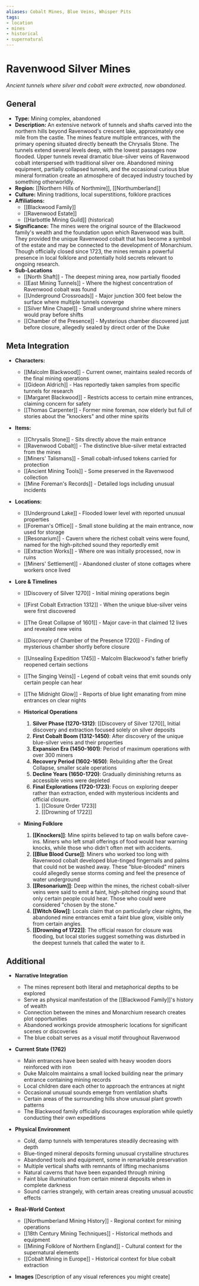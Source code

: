 ```yaml
---
aliases: Cobalt Mines, Blue Veins, Whisper Pits
tags: 
- location
- mines
- historical
- supernatural
---
```

# Ravenwood Silver Mines 
*Ancient tunnels where silver and cobalt were extracted, now abandoned.*

## General

- **Type:** Mining complex, abandoned 
- **Description:** An extensive network of tunnels and shafts carved into the northern hills beyond Ravenwood's crescent lake, approximately one mile from the castle. The mines feature multiple entrances, with the primary opening situated directly beneath the Chrysalis Stone. The tunnels extend several levels deep, with the lowest passages now flooded. Upper tunnels reveal dramatic blue-silver veins of Ravenwood cobalt interspersed with traditional silver ore. Abandoned mining equipment, partially collapsed tunnels, and the occasional curious blue mineral formation create an atmosphere of decayed industry touched by something otherworldly.
- **Region:** [[Northern Hills of Northmire]], [[Northumberland]] 
- **Culture:** Mining traditions, local superstitions, folklore practices 
- **Affiliations:** 
	- [[Blackwood Family]]
	- [[Ravenwood Estate]]
	- [[Harbottle Mining Guild]] (historical)
- **Significance:** The mines were the original source of the Blackwood family's wealth and the foundation upon which Ravenwood was built. They provided the unique Ravenwood cobalt that has become a symbol of the estate and may be connected to the development of Monarchium. Though officially closed since 1723, the mines remain a powerful presence in local folklore and potentially hold secrets relevant to ongoing research.
- **Sub-Locations**
	- [[North Shaft]] - The deepest mining area, now partially flooded
	- [[East Mining Tunnels]] - Where the highest concentration of Ravenwood cobalt was found
	- [[Underground Crossroads]] - Major junction 300 feet below the surface where multiple tunnels converge
	- [[Silver Mine Chapel]] - Small underground shrine where miners would pray before shifts
	- [[Chamber of the Presence]] - Mysterious chamber discovered just before closure, allegedly sealed by direct order of the Duke

## Meta Integration

- **Characters:**
	- [[Malcolm Blackwood]] - Current owner, maintains sealed records of the final mining operations
	- [[Gideon Aldrich]] - Has reportedly taken samples from specific tunnels for research
	- [[Margaret Blackwood]] - Restricts access to certain mine entrances, claiming concern for safety
	- [[Thomas Carpenter]] - Former mine foreman, now elderly but full of stories about the "knockers" and other mine spirits

- **Items:**
	- [[Chrysalis Stone]] - Sits directly above the main entrance
	- [[Ravenwood Cobalt]] - The distinctive blue-silver metal extracted from the mines
	- [[Miners' Talismans]] - Small cobalt-infused tokens carried for protection
	- [[Ancient Mining Tools]] - Some preserved in the Ravenwood collection
	- [[Mine Foreman's Records]] - Detailed logs including unusual incidents

- **Locations:** 
	- [[Underground Lake]] - Flooded lower level with reported unusual properties
	- [[Foreman's Office]] - Small stone building at the main entrance, now used for storage
	- [[Resonarium]] - Cavern where the richest cobalt veins were found, named for the high-pitched sound they reportedly emit
	- [[Extraction Works]] - Where ore was initially processed, now in ruins
	- [[Miners' Settlement]] - Abandoned cluster of stone cottages where workers once lived

- **Lore & Timelines**
	- [[Discovery of Silver 1270]] - Initial mining operations begin
	- [[First Cobalt Extraction 1312]] - When the unique blue-silver veins were first discovered
	- [[The Great Collapse of 1601]] - Major cave-in that claimed 12 lives and revealed new veins
	- [[Discovery of Chamber of the Presence 1720]] - Finding of mysterious chamber shortly before closure
	- [[Unsealing Expedition 1745]] - Malcolm Blackwood's father briefly reopened certain sections
	- [[The Singing Veins]] - Legend of cobalt veins that emit sounds only certain people can hear
	- [[The Midnight Glow]] - Reports of blue light emanating from mine entrances on clear nights
	
	- **Historical Operations**
		1. **Silver Phase (1270-1312)**: [[Discovery of Silver 1270]], Initial discovery and extraction focused solely on silver deposits
		2. **First Cobalt Boom (1312-1450)**: After discovery of the unique blue-silver veins and their properties
		3. **Expansion Era (1450-1601)**: Period of maximum operations with over 300 miners
		4. **Recovery Period (1602-1650)**: Rebuilding after the Great Collapse, smaller scale operations
		5. **Decline Years (1650-1720)**: Gradually diminishing returns as accessible veins were depleted
		6. **Final Explorations (1720-1723)**: Focus on exploring deeper rather than extraction, ended with mysterious incidents and official closure. 
			1. [[Closure Order 1723]]
			2. [[Drowning of 1722]]
	
	- **Mining Folklore**
		1. **[[Knockers]]**: Mine spirits believed to tap on walls before cave-ins. Miners who left small offerings of food would hear warning knocks, while those who didn't often met with accidents.
		2. **[[Blue Blood Curse]]**: Miners who worked too long with Ravenwood cobalt developed blue-tinged fingernails and palms that could not be washed away. These "blue-blooded" miners could allegedly sense storms coming and feel the presence of water underground
		3. **[[Resonarium]]**: Deep within the mines, the richest cobalt-silver veins were said to emit a faint, high-pitched ringing sound that only certain people could hear. Those who could were considered "chosen by the stone."
		4. **[[Witch Glow]]**: Locals claim that on particularly clear nights, the abandoned mine entrances emit a faint blue glow, visible only from certain angles.
		5. **[[Drowning of 1722]]**: The official reason for closure was flooding, but local stories suggest something was disturbed in the deepest tunnels that called the water to it.

## Additional

- **Narrative Integration**
	- The mines represent both literal and metaphorical depths to be explored
	- Serve as physical manifestation of the [[Blackwood Family]]'s history of wealth
	- Connection between the mines and Monarchium research creates plot opportunities
	- Abandoned workings provide atmospheric locations for significant scenes or discoveries
	- The blue cobalt serves as a visual motif throughout Ravenwood

- **Current State (1762)**
	- Main entrances have been sealed with heavy wooden doors reinforced with iron
	- Duke Malcolm maintains a small locked building near the primary entrance containing mining records
	- Local children dare each other to approach the entrances at night
	- Occasional unusual sounds emerge from ventilation shafts
	- Certain areas of the surrounding hills show unusual plant growth patterns
	- The Blackwood family officially discourages exploration while quietly conducting their own expeditions

- **Physical Environment**
	- Cold, damp tunnels with temperatures steadily decreasing with depth
	- Blue-tinged mineral deposits forming unusual crystalline structures
	- Abandoned tools and equipment, some in remarkable preservation
	- Multiple vertical shafts with remnants of lifting mechanisms
	- Natural caverns that have been expanded through mining
	- Faint blue illumination from certain mineral deposits when in complete darkness
	- Sound carries strangely, with certain areas creating unusual acoustic effects

- **Real-World Context**
	- [[Northumberland Mining History]] - Regional context for mining operations
	- [[18th Century Mining Techniques]] - Historical methods and equipment
	- [[Mining Folklore of Northern England]] - Cultural context for the supernatural elements
	- [[Cobalt Mining in Europe]] - Historical context for blue cobalt extraction

- **Images**
	[Description of any visual references you might create]